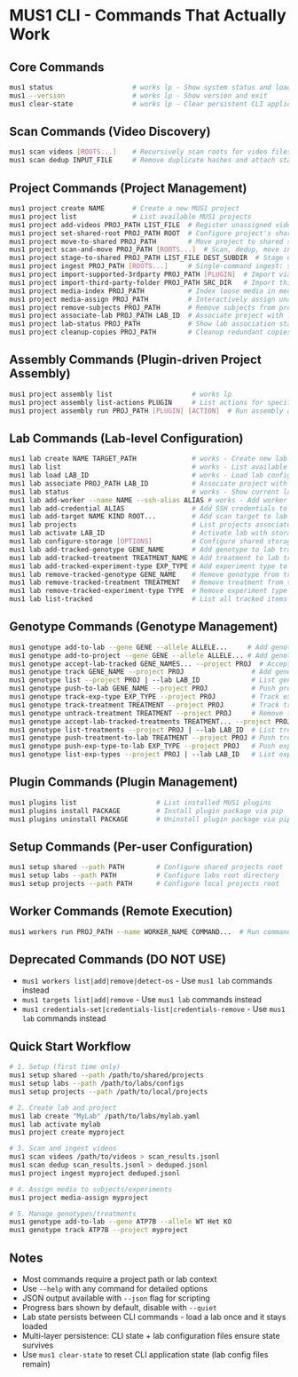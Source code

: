 # MUS1 CLI - Commands That Actually Work

## Core Commands
```bash
mus1 status                    # works lp - Show system status and loaded lab/project state
mus1 --version                 # works lp - Show version and exit
mus1 clear-state               # works lp - Clear persistent CLI application state
```

## Scan Commands (Video Discovery)
```bash
mus1 scan videos [ROOTS...]    # Recursively scan roots for video files, stream JSON lines (path, hash)
mus1 scan dedup INPUT_FILE     # Remove duplicate hashes and attach start_time (ISO-8601)
```

## Project Commands (Project Management)
```bash
mus1 project create NAME       # Create a new MUS1 project
mus1 project list              # List available MUS1 projects
mus1 project add-videos PROJ_PATH LIST_FILE  # Register unassigned videos from JSON lines
mus1 project set-shared-root PROJ_PATH ROOT  # Configure project's shared storage root
mus1 project move-to-shared PROJ_PATH        # Move project to shared storage
mus1 project scan-and-move PROJ_PATH [ROOTS...]  # Scan, dedup, move into media/, register unassigned
mus1 project stage-to-shared PROJ_PATH LIST_FILE DEST_SUBDIR  # Stage off-shared files into shared storage
mus1 project ingest PROJ_PATH [ROOTS...]     # Single-command ingest: scan→dedup→split, then stage+register
mus1 project import-supported-3rdparty PROJ_PATH [PLUGIN]  # Import via installed plugin
mus1 project import-third-party-folder PROJ_PATH SRC_DIR   # Import third-party folder with provenance
mus1 project media-index PROJ_PATH           # Index loose media in media/ into per-recording folders
mus1 project media-assign PROJ_PATH          # Interactively assign unassigned media to subjects/experiments
mus1 project remove-subjects PROJ_PATH       # Remove subjects from project
mus1 project associate-lab PROJ_PATH LAB_ID  # Associate project with lab
mus1 project lab-status PROJ_PATH            # Show lab association status
mus1 project cleanup-copies PROJ_PATH        # Cleanup redundant copies by policy
```

## Assembly Commands (Plugin-driven Project Assembly)
```bash
mus1 project assembly list                    # works lp
mus1 project assembly list-actions PLUGIN     # List actions for specific plugin
mus1 project assembly run PROJ_PATH [PLUGIN] [ACTION]  # Run assembly action
```

## Lab Commands (Lab-level Configuration)
```bash
mus1 lab create NAME TARGET_PATH              # works - Create new lab configuration
mus1 lab list                                 # works - List available lab configurations
mus1 lab load LAB_ID                          # works - Load lab configuration (persists between commands)
mus1 lab associate PROJ_PATH LAB_ID           # Associate project with lab
mus1 lab status                               # works - Show current lab status (shows loaded lab)
mus1 lab add-worker --name NAME --ssh-alias ALIAS # works - Add worker to lab (persists)
mus1 lab add-credential ALIAS                 # Add SSH credentials to lab
mus1 lab add-target NAME KIND ROOT...         # Add scan target to lab
mus1 lab projects                             # List projects associated with lab
mus1 lab activate LAB_ID                      # Activate lab with storage check
mus1 lab configure-storage [OPTIONS]          # Configure shared storage
mus1 lab add-tracked-genotype GENE_NAME       # Add genotype to lab tracking
mus1 lab add-tracked-treatment TREATMENT_NAME # Add treatment to lab tracking
mus1 lab add-tracked-experiment-type EXP_TYPE # Add experiment type to lab tracking
mus1 lab remove-tracked-genotype GENE_NAME    # Remove genotype from tracking
mus1 lab remove-tracked-treatment TREATMENT   # Remove treatment from tracking
mus1 lab remove-tracked-experiment-type TYPE  # Remove experiment type from tracking
mus1 lab list-tracked                         # List all tracked items in lab
```

## Genotype Commands (Genotype Management)
```bash
mus1 genotype add-to-lab --gene GENE --allele ALLELE...     # Add genotype to lab
mus1 genotype add-to-project --gene GENE --allele ALLELE... # Add genotype to project
mus1 genotype accept-lab-tracked GENE_NAMES... --project PROJ  # Accept lab genotypes for project
mus1 genotype track GENE_NAME --project PROJ                 # Add gene to tracked list
mus1 genotype list --project PROJ | --lab LAB_ID             # List genotypes
mus1 genotype push-to-lab GENE_NAME --project PROJ           # Push project genotype to lab
mus1 genotype track-exp-type EXP_TYPE --project PROJ         # Track experiment type
mus1 genotype track-treatment TREATMENT --project PROJ       # Track treatment
mus1 genotype untrack-treatment TREATMENT --project PROJ     # Remove treatment from tracking
mus1 genotype accept-lab-tracked-treatments TREATMENT... --project PROJ  # Accept lab treatments
mus1 genotype list-treatments --project PROJ | --lab LAB_ID  # List treatments
mus1 genotype push-treatment-to-lab TREATMENT --project PROJ # Push treatment to lab
mus1 genotype push-exp-type-to-lab EXP_TYPE --project PROJ   # Push experiment type to lab
mus1 genotype list-exp-types --project PROJ | --lab LAB_ID   # List experiment types
```

## Plugin Commands (Plugin Management)
```bash
mus1 plugins list                    # List installed MUS1 plugins
mus1 plugins install PACKAGE         # Install plugin package via pip
mus1 plugins uninstall PACKAGE       # Uninstall plugin package via pip
```

## Setup Commands (Per-user Configuration)
```bash
mus1 setup shared --path PATH        # Configure shared projects root
mus1 setup labs --path PATH          # Configure labs root directory
mus1 setup projects --path PATH      # Configure local projects root
```

## Worker Commands (Remote Execution)
```bash
mus1 workers run PROJ_PATH --name WORKER_NAME COMMAND...  # Run command on lab worker
```

## Deprecated Commands (DO NOT USE)
- `mus1 workers list|add|remove|detect-os` - Use `mus1 lab` commands instead
- `mus1 targets list|add|remove` - Use `mus1 lab` commands instead
- `mus1 credentials-set|credentials-list|credentials-remove` - Use `mus1 lab` commands instead

## Quick Start Workflow
```bash
# 1. Setup (first time only)
mus1 setup shared --path /path/to/shared/projects
mus1 setup labs --path /path/to/labs/configs
mus1 setup projects --path /path/to/local/projects

# 2. Create lab and project
mus1 lab create "MyLab" /path/to/labs/mylab.yaml
mus1 lab activate mylab
mus1 project create myproject

# 3. Scan and ingest videos
mus1 scan videos /path/to/videos > scan_results.jsonl
mus1 scan dedup scan_results.jsonl > deduped.jsonl
mus1 project ingest myproject deduped.jsonl

# 4. Assign media to subjects/experiments
mus1 project media-assign myproject

# 5. Manage genotypes/treatments
mus1 genotype add-to-lab --gene ATP7B --allele WT Het KO
mus1 genotype track ATP7B --project myproject
```

## Notes
- Most commands require a project path or lab context
- Use `--help` with any command for detailed options
- JSON output available with `--json` flag for scripting
- Progress bars shown by default, disable with `--quiet`
- Lab state persists between CLI commands - load a lab once and it stays loaded
- Multi-layer persistence: CLI state + lab configuration files ensure state survives
- Use `mus1 clear-state` to reset CLI application state (lab config files remain)
